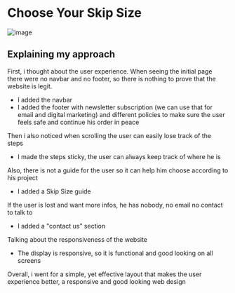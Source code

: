 # Choose Your Skip Size
![image](https://github.com/user-attachments/assets/8bf65121-09cd-401e-853a-263ca026d510)

## Explaining my approach
First, i thought about the user experience. When seeing the initial page there were no navbar and no footer, so there is nothing to prove that the website is legit.
- I added the navbar
- I added the footer with newsletter subscription (we can use that for email and digital marketing) and different policies to make sure the user feels safe and continue his order in peace

Then i also noticed when scrolling the user can easily lose track of the steps
- I made the steps sticky, the user can always keep track of where he is

Also, there is not a guide for the user so it can help him choose according to his project
- I added a Skip Size guide

If the user is lost and want more infos, he has nobody, no email no contact to talk to
- I added a "contact us" section

Talking about the responsiveness of the website
- The display is responsive, so it is functional and good looking on all screens

Overall, i went for a simple, yet effective layout that makes the user experience better, a responsive and good looking web design
